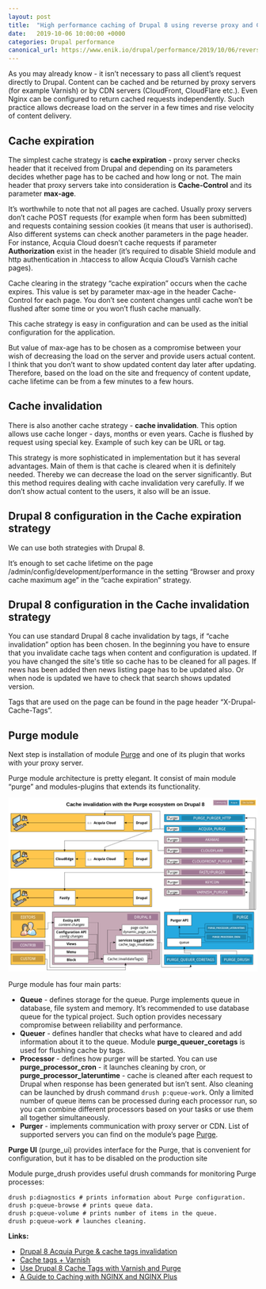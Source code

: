 ```yaml
---
layout: post
title:  "High performance caching of Drupal 8 using reverse proxy and CDN"
date:   2019-10-06 10:00:00 +0000
categories: Drupal performance
canonical_url: https://www.enik.io/drupal/performance/2019/10/06/reverse-proxy-caching.html
---
```

As you may already know - it isn’t necessary to pass all client’s request directly to Drupal. Content can be cached and be returned by proxy servers (for example Varnish) or by CDN servers (CloudFront, CloudFlare etc.). Even Nginx can be configured to return cached requests independently. Such practice allows decrease load on the server in a few times and rise velocity of content delivery.

## Cache expiration

The simplest cache strategy is **cache expiration** - proxy server checks header that it received from Drupal and depending on its parameters decides whether page has to be cached and how long or not. The main header that proxy servers take into consideration is  **Cache-Control** and its parameter **max-age**.

It’s worthwhile to note that not all pages are cached. Usually proxy servers don’t cache POST requests (for example when form has been submitted) and requests containing session cookies (it means that user is authorised). Also different systems can check another parameters in the page header. For instance, Acquia Cloud doesn’t cache requests if parameter **Authorization** exist in the header (it’s required to disable Shield module and http authentication in .htaccess to allow Acquia Cloud’s Varnish cache pages).

Cache clearing in the strategy “cache expiration” occurs when the cache expires. This value is set by parameter max-age in the header Cache-Control for each page. You don’t see content changes until cache won’t be flushed after some time or you won’t flush cache manually.

This cache strategy is easy in configuration and can be used as the initial configuration for the application.

But value of max-age has to be chosen as a compromise between your wish of decreasing the load on the server and provide users actual content. I think that you don’t want to show updated content day later after updating. Therefore, based on the load on the site and frequency of content update, cache lifetime can be from a few minutes to a few hours.

## Cache invalidation

There is also another cache strategy - **cache invalidation**. This option allows use cache longer - days, months or even years. Cache is flushed by request using special key. Example of such key can be URL or tag.

This strategy is more sophisticated in implementation but it has several advantages. Main of them is that cache is cleared when it is definitely needed. Thereby we can decrease the load on the server significantly. But this method requires dealing with cache invalidation very carefully. If we don’t show actual content to the users, it also will be an issue. 

## Drupal 8 configuration in the Cache expiration strategy

We can use both strategies with Drupal 8.

It’s enough to set cache lifetime on the page /admin/config/development/performance in the setting “Browser and proxy cache maximum age” in the “cache expiration” strategy.

## Drupal 8 configuration in the Cache invalidation strategy

You can use standard Drupal 8 cache invalidation by tags, if “cache invalidation” option has been chosen. In the beginning you have to ensure that you invalidate cache tags when content and configuration is updated. If you have changed the site's title so cache has to be cleaned for all pages. If news has been added then news listing page has to be updated also. Or when node is updated we have to check that search shows updated version.

Tags that are used on the page can be found in the page header “X-Drupal-Cache-Tags”.

## Purge module

Next step is installation of module [Purge](https://www.drupal.org/project/purge) and one of its plugin that works with your proxy server.

Purge module architecture is pretty elegant. It consist of main module “purge” and modules-plugins that extends its functionality.

![Purge module architecture](/assets/content/2019-10-06-reverse-proxy-caching/purge_architecture.png "Purge module architecture")

Purge module has four main parts:

* **Queue** - defines storage for the queue. Purge implements queue in database, file system and memory. It’s recommended to use database queue for the typical project. Such option provides necessary compromise between reliability and performance.
* **Queuer** - defines handler that checks what have to cleared and add information about it to the queue. Module **purge_queuer_coretags** is used for flushing cache by tags.
* **Processor** - defines how purger will be started. You can use **purge_processor_cron** - it launches cleaning by cron, or **purge_processor_lateruntime** - cache is cleaned after each request to Drupal when response has been generated but isn’t sent. Also cleaning can be launched by drush command `drush p:queue-work`. Only a limited number of queue items can be processed during each processor run, so you can combine different processors based on your tasks or use them all together simultaneously.
* **Purger** - implements communication with proxy server or CDN. List of supported servers you can find on the module’s page [Purge](https://www.drupal.org/project/purge).

**Purge UI** (purge_ui) provides interface for the Purge, that is convenient for configuration, but it has to be disabled on the production site

Module purge_drush provides useful drush commands for monitoring Purge processes:

```shell
drush p:diagnostics # prints information about Purge configuration.
drush p:queue-browse # prints queue data.
drush p:queue-volume # prints number of items in the queue.
drush p:queue-work # launches cleaning.
```

**Links:**

* [Drupal 8 Acquia Purge & cache tags invalidation](https://support.acquia.com/hc/en-us/articles/360005311513--Drupal-8-Acquia-Purge-cache-tags-invalidation-Public-Beta-Q-A)
* [Cache tags + Varnish](https://www.drupal.org/docs/8/api/cache-api/cache-tags-varnish)
* [Use Drupal 8 Cache Tags with Varnish and Purge](https://www.jeffgeerling.com/blog/2016/use-drupal-8-cache-tags-varnish-and-purge)
* [A Guide to Caching with NGINX and NGINX Plus](https://www.nginx.com/blog/nginx-caching-guide/)

